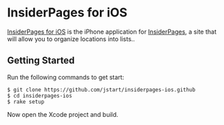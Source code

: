 # InsiderPages for iOS

[InsiderPages for iOS](http://qa.insiderpages.com) is the iPhone application for [InsiderPages](http://insiderpages.com), a site that will allow you to organize locations into lists..

## Getting Started

Run the following commands to get start:

    $ git clone https://github.com/jstart/insiderpages-ios.github
    $ cd insiderpages-ios
    $ rake setup

Now open the Xcode project and build.
